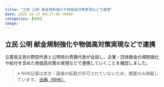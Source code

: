 ```yaml
---
title: "立民 公明 献金規制強化や物価高対策実現などで連携"
date: 2025-10-17 09:17:48 +0900
categories: [NHK]
image: 
---
```

## 立民 公明 献金規制強化や物価高対策実現などで連携

立憲民主党の野田代表と公明党の斉藤代表が会談し、企業・団体献金の規制強化や給付を含めた物価高対策の実現などで連携していくことを確認しました。

> ※ NHK記事は本文・画像の転載が許可されていないため、概要のみ掲載しています。
[出典（NHK）](http://www3.nhk.or.jp/news/html/20251017/k10014952171000.html)
